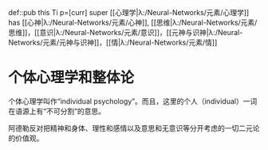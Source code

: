 def::pub this Ti p=[curr] super [[心理学|λ:/Neural-Networks/元素/心理学]] has [[心神|λ:/Neural-Networks/元素/心神]], [[思维|λ:/Neural-Networks/元素/思维]]，[[意识|λ:/Neural-Networks/元素/意识]]，[[元神与识神|λ:/Neural-Networks/元素/元神与识神]]，[[情|λ:/Neural-Networks/元素/情]]


# 个体心理学和整体论

个体心理学叫作“individual psychology”。而且，这里的个人（individual）一词在语源上有“不可分割”的意思。

阿德勒反对把精神和身体、理性和感情以及意思和无意识等分开考虑的一切二元论的价值观。